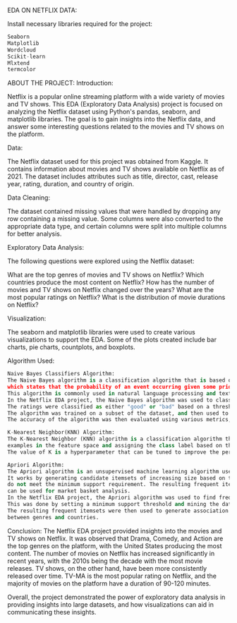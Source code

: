 EDA ON NETFLIX DATA:

Install necessary libraries required for the project:
``` python
Seaborn
Matplotlib
Wordcloud
Scikit-learn
Mlxtend
termcolor
```

ABOUT THE PROJECT:
Introduction:

Netflix is a popular online streaming platform with a wide variety of movies and TV shows. 
This EDA (Exploratory Data Analysis) project is focused on analyzing the Netflix dataset using Python's pandas,
seaborn, and matplotlib libraries. The goal is to gain insights into the Netflix data, and answer some interesting questions related 
to the movies and TV shows on the platform.

Data:

The Netflix dataset used for this project was obtained from Kaggle. 
It contains information about movies and TV shows available on Netflix as of 2021. 
The dataset includes attributes such as title, director, cast, release year, rating, duration, and country of origin.

Data Cleaning:

The dataset contained missing values that were handled by dropping any row containing a missing value. 
Some columns were also converted to the appropriate data type, and certain columns were split into multiple columns for better analysis.

Exploratory Data Analysis:

The following questions were explored using the Netflix dataset:

What are the top genres of movies and TV shows on Netflix?
Which countries produce the most content on Netflix?
How has the number of movies and TV shows on Netflix changed over the years?
What are the most popular ratings on Netflix?
What is the distribution of movie durations on Netflix?

Visualization:

The seaborn and matplotlib libraries were used to create various visualizations to support the EDA. 
Some of the plots created include bar charts, pie charts, countplots, and boxplots.

Algorithm Used:
```python
Naive Bayes Classifiers Algorithm:
The Naive Bayes algorithm is a classification algorithm that is based on Bayes' theorem,
which states that the probability of an event occurring given some prior knowledge about the conditions related to the event.
This algorithm is commonly used in natural language processing and text classification problems.
In the Netflix EDA project, the Naive Bayes algorithm was used to classify movies and TV shows based on their rating. 
The ratings were classified as either "good" or "bad" based on a threshold value.
The algorithm was trained on a subset of the dataset, and then used to predict the rating of the remaining data.
The accuracy of the algorithm was then evaluated using various metrics, such as accuracy, precision, recall, and F1 score.
```
```python
K-Nearest Neighbor(KNN) Algorithm:
The K-Nearest Neighbor (KNN) algorithm is a classification algorithm that works by identifying the K closest training 
examples in the feature space and assigning the class label based on the majority vote of their neighbors. 
The value of K is a hyperparameter that can be tuned to improve the performance of the algorithm.
```
```python
Apriori Algorithm:
The Apriori algorithm is an unsupervised machine learning algorithm used for mining frequent itemsets and association rules. 
It works by generating candidate itemsets of increasing size based on the support threshold, and then pruning itemsets that 
do not meet the minimum support requirement. The resulting frequent itemsets are then used to generate association rules that
can be used for market basket analysis.
In the Netflix EDA project, the Apriori algorithm was used to find frequent itemsets of genres and countries.
This was done by setting a minimum support threshold and mining the dataset for itemsets that meet the requirement.
The resulting frequent itemsets were then used to generate association rules that can be used to gain insights into the relationships 
between genres and countries.
```

Conclusion:
The Netflix EDA project provided insights into the movies and TV shows on Netflix. 
It was observed that Drama, Comedy, and Action are the top genres on the platform, with the United States producing the most content.
The number of movies on Netflix has increased significantly in recent years, with the 2010s being the decade with the most movie releases.
TV shows, on the other hand, have been more consistently released over time. 
TV-MA is the most popular rating on Netflix, and the majority of movies on the platform have a duration of 90-120 minutes.

Overall, the project demonstrated the power of exploratory data analysis in providing insights into large datasets,
and how visualizations can aid in communicating these insights.




